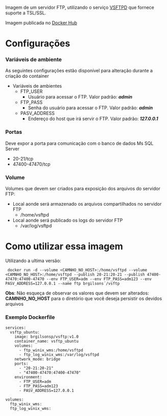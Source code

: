 Imagem de um servidor FTP, utilizando o serviço [VSFTPD](https://security.appspot.com/vsftpd.html) que fornece suporte a TSL/SSL.

Imagem publicada no [Docker Hub](https://hub.docker.com/repository/docker/brgilsonsp/vsftp/general)

# Configurações

### Variáveis de ambiente
As seguintes configurações estão disponível para alteração durante a criação do container
* Variáveis de ambientes
  * FTP_USER
    * Usuário para acessar o FTP. Valor padrão: ***admin***
  * FTP_PASS
    * Senha do usuário para acessar o FTP. Valor padrão: ***admin***
  * PASV_ADDRESS
    * Endereço do host que irá servir o FTP. Valor padrão: ***127.0.0.1***


### Portas
Deve expor a porta para comunicação com o banco de dados Ms SQL Server
* 20-21/tcp
* 47400-47470/tcp


### Volume
Volumes que devem ser criados para exposição dos arquivos do servidor FTP:

  * Local aonde será armazenado os arquivos compartilhados no servidor FTP
    * /home/vsftpd
  * Local aonde será publicado os logs do servidor FTP
    * /var/log/vsftpd


# Como utilizar essa imagem

Utilizando a ultima versão:

`` docker run -d --volume <CAMNHO_NO_HOST>:/home/vsftpd --volume <CAMNHO_NO_HOST>:/home/vsftpd --publish 20-21:20-21 --publish 47400-47470:47400-47470 --env FTP_USER=adm --env FTP_PASS=adm123 --env PASV_ADDRESS=127.0.0.1 --name ftp brgilsons´/vsftp``

**Obs**: Não esqueça de observar os valores que devem ser alterados: **CAMNHO_NO_HOST** para o diretório que você deseja persistir os devidos arquivos

### Exemplo Dockerfile

```
services:
  vsftp_ubuntu:
    image: brgilsonsp/vsftp:v1.0
    container_name: vsftp_ubuntu
    volumes:
      - ftp_winix_wms:/home/vsftpd
      - ftp_log_winix_wms:/var/log/vsftpd
    network_mode: bridge
    ports:
      - "20-21:20-21"
      - "47400-47470:47400-47470"
    environment:
      - FTP_USER=adm
      - FTP_PASS=adm123
      - PASV_ADDRESS=127.0.0.1
      
volumes:
  ftp_winix_wms:
  ftp_log_winix_wms:    

```



